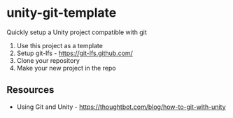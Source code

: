 # unity-git-template
Quickly setup a Unity project compatible with git

1. Use this project as a template
2. Setup git-lfs - <https://git-lfs.github.com/>
3. Clone your repository
4. Make your new project in the repo

## Resources

- Using Git and Unity - <https://thoughtbot.com/blog/how-to-git-with-unity>

